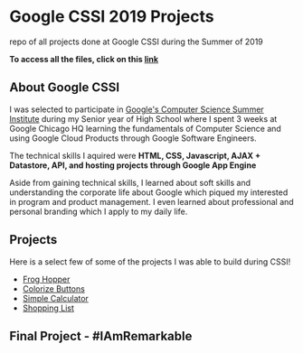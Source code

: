 # Google CSSI 2019 Projects
repo of all projects done at Google CSSI during the Summer of 2019

**To access all the files, click on this [link](https://repl.it/repls/folder/CSSI)**

## About Google CSSI
I was selected to participate in [Google's Computer Science Summer Institute](https://buildyourfuture.withgoogle.com/programs/computer-science-summer-institute/) during my Senior year of High School where I spent 3 weeks at Google Chicago HQ learning the fundamentals of Computer Science and using Google Cloud Products through Google Software Engineers.

The technical skills I aquired were **HTML, CSS, Javascript, AJAX + Datastore, API, and hosting projects through Google App Engine**

Aside from gaining technical skills, I learned about soft skills and understanding the corporate life about Google which piqued my interested in program and product management. I even learned about professional and personal branding which I apply to my daily life.

## Projects 
Here is a select few of some of the projects I was able to build during CSSI!
* [Frog Hopper](https://froggerhopperjs--mpara0.repl.co/)
* [Colorize Buttons](https://colorizejs--mpara0.repl.co/)
* [Simple Calculator](https://repl.it/@mpara0/testingJSBoxes#index.html)
* [Shopping List](https://repl.it/@mpara0/Shopping-List-JS#index.html)

## Final Project - #IAmRemarkable



